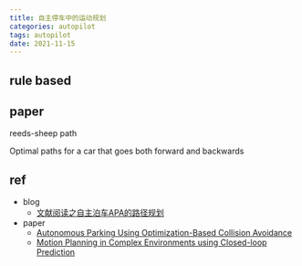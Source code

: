 ```yaml
---
title: 自主停车中的运动规划
categories: autopilot
tags: autopilot
date: 2021-11-15
---
```

## rule based



## paper

reeds-sheep path

Optimal paths for a car that goes both
forward and backwards


## ref

- blog
    - [文献阅读之自主泊车APA的路径规划](https://zhuanlan.zhihu.com/p/95680738)
- paper
    - [Autonomous Parking Using Optimization-Based Collision Avoidance]()
    - [Motion Planning in Complex Environments using Closed-loop Prediction]()

